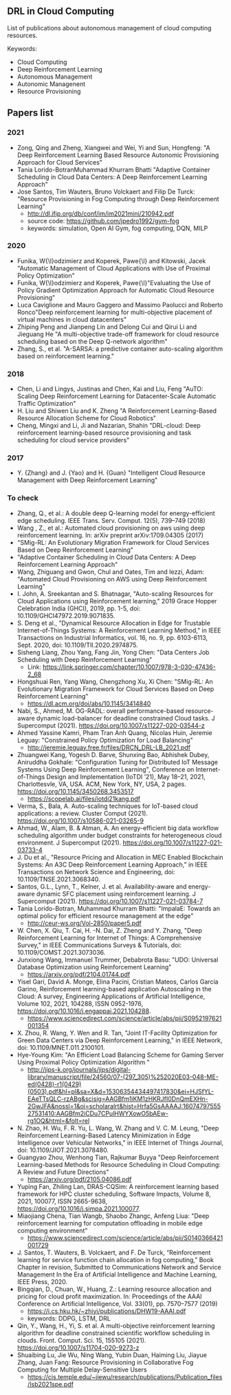 ## DRL in Cloud Computing

List of publications about autonomous management of cloud computing resources.

Keywords:

* Cloud Computing
* Deep Reinforcement Learning
* Autonomous Management
* Autonomic Managenent
* Resource Provisioning

## Papers list

### 2021

* Zong, Qing and Zheng, Xiangwei and Wei, Yi and Sun, Hongfeng: "A Deep Reinforcement Learning Based Resource Autonomic Provisioning Approach for Cloud Services"
* Tania Lorido-BotranMuhammad Khurram Bhatti "Adaptive Container Scheduling in Cloud Data Centers: A Deep Reinforcement Learning Approach"
* Jose Santos, Tim Wauters, Bruno Volckaert and Filip De Turck: "Resource Provisioning in Fog Computing through Deep Reinforcement Learning"
  * http://dl.ifip.org/db/conf/im/im2021mini/210942.pdf
  * source code: https://github.com/jpedro1992/gym-fog
  * keywords: simulation, Open AI Gym, fog computing, DQN, MILP
  
### 2020

* Funika, W{\l}odzimierz and Koperek, Pawe{\l} and Kitowski, Jacek "Automatic Management of Cloud Applications with Use of Proximal Policy Optimization"
* Funika, W{\l}odzimierz and Koperek, Pawe{\l}"Evaluating the Use of Policy Gradient Optimization Approach for Automatic Cloud Resource Provisioning"
* Luca Caviglione and Mauro Gaggero and Massimo Paolucci and Roberto Ronco"Deep reinforcement learning for multi-objective placement of virtual machines in cloud datacenters"
* Zhiping Peng and Jianpeng Lin and Delong Cui and Qirui Li and Jieguang He "A multi-objective trade-off framework for cloud resource scheduling based on the Deep Q-network algorithm"
* Zhang, S., et al. "A-SARSA: a predictive container auto-scaling algorithm based on reinforcement learning."

### 2018

* Chen, Li and Lingys, Justinas and Chen, Kai and Liu, Feng "AuTO: Scaling Deep Reinforcement Learning for Datacenter-Scale Automatic Traffic Optimization"
* H. Liu and Shiwen Liu and K. Zheng "A Reinforcement Learning-Based Resource Allocation Scheme for Cloud Robotics"
* Cheng, Mingxi and Li, Ji and Nazarian, Shahin "DRL-cloud: Deep reinforcement learning-based resource provisioning and task scheduling for cloud service providers"

### 2017

* Y. {Zhang} and J. {Yao} and H. {Guan} "Intelligent Cloud Resource Management with Deep Reinforcement Learning"

### To check

* Zhang, Q., et al.: A double deep Q-learning model for energy-efficient edge scheduling. IEEE Trans. Serv. Comput. 12(5), 739–749 (2018)
* Wang , Z., et al.: Automated cloud provisioning on aws using deep reinforcement learning. In: arXiv preprint arXiv:1709.04305 (2017)
* "SMig-RL: An Evolutionary Migration Framework for Cloud Services Based on Deep Reinforcement Learning"
* "Adaptive Container Scheduling in Cloud Data Centers: A Deep Reinforcement Learning Approach"
* Wang, Zhiguang and Gwon, Chul and Oates, Tim and Iezzi, Adam: "Automated Cloud Provisioning on AWS using Deep Reinforcement Learning"
* I. John, A. Sreekantan and S. Bhatnagar, "Auto-scaling Resources for Cloud Applications using Reinforcement learning," 2019 Grace Hopper Celebration India (GHCI), 2019, pp. 1-5, doi: 10.1109/GHCI47972.2019.9071835.
* S. Deng et al., "Dynamical Resource Allocation in Edge for Trustable Internet-of-Things Systems: A Reinforcement Learning Method," in IEEE Transactions on Industrial Informatics, vol. 16, no. 9, pp. 6103-6113, Sept. 2020, doi: 10.1109/TII.2020.2974875.
* Sisheng Liang, Zhou Yang, Fang Jin, Yong Chen: "Data Centers Job Scheduling with Deep Reinforcement Learning"
  * Link: https://link.springer.com/chapter/10.1007/978-3-030-47436-2_68
* Hongshuai Ren, Yang Wang, Chengzhong Xu, Xi Chen: "SMig-RL: An Evolutionary Migration Framework for Cloud Services Based on Deep Reinforcement Learning"
  * https://dl.acm.org/doi/abs/10.1145/3414840
* Nabi, S., Ahmed, M. OG-RADL: overall performance-based resource-aware dynamic load-balancer for deadline constrained Cloud tasks. J Supercomput (2021). https://doi.org/10.1007/s11227-020-03544-z
* Ahmed Yassine Kamri, Pham Tran Anh Quang, Nicolas Huin, Jeremie Leguay: "Constrained Policy Optimization for Load Balancing"
  * http://jeremie.leguay.free.fr/files/DRCN_DRL-LB_2021.pdf
* Zhuangwei Kang, Yogesh D. Barve, Shunxing Bao, Abhishek Dubey, Aniruddha Gokhale: "Configuration Tuning for Distributed IoT Message Systems Using Deep Reinforcement Learning", Conference on Internet-of-Things Design and Implementation (IoTDI ’21), May 18–21, 2021, Charlottesvle, VA, USA. ACM, New York, NY, USA, 2 pages. https://doi.org/10.1145/3450268.3453517
  * https://scopelab.ai/files/iotdi21kang.pdf
* Verma, S., Bala, A. Auto-scaling techniques for IoT-based cloud applications: a review. Cluster Comput (2021). https://doi.org/10.1007/s10586-021-03265-9
* Ahmad, W., Alam, B. & Atman, A. An energy-efficient big data workflow scheduling algorithm under budget constraints for heterogeneous cloud environment. J Supercomput (2021). https://doi.org/10.1007/s11227-021-03733-4
* J. Du et al., "Resource Pricing and Allocation in MEC Enabled Blockchain Systems: An A3C Deep Reinforcement Learning Approach," in IEEE Transactions on Network Science and Engineering, doi: 10.1109/TNSE.2021.3068340.
* Santos, G.L., Lynn, T., Kelner, J. et al. Availability-aware and energy-aware dynamic SFC placement using reinforcement learning. J Supercomput (2021). https://doi.org/10.1007/s11227-021-03784-7
* Tania Lorido-Botran, Muhammad Khurram Bhatti: "ImpalaE: Towards an optimal policy for efficient resource management at the edge"
  * http://ceur-ws.org/Vol-2850/paper5.pdf
* W. Chen, X. Qiu, T. Cai, H. -N. Dai, Z. Zheng and Y. Zhang, "Deep Reinforcement Learning for Internet of Things: A Comprehensive Survey," in IEEE Communications Surveys & Tutorials, doi: 10.1109/COMST.2021.3073036.
* Junxiong Wang, Immanuel Trummer, Debabrota Basu: "UDO: Universal Database Optimization using Reinforcement Learning"
  * https://arxiv.org/pdf/2104.01744.pdf 
* Yisel Garí, David A. Monge, Elina Pacini, Cristian Mateos, Carlos García Garino, Reinforcement learning-based application Autoscaling in the Cloud: A survey, Engineering Applications of Artificial Intelligence, Volume 102, 2021, 104288, ISSN 0952-1976, https://doi.org/10.1016/j.engappai.2021.104288.
  * https://www.sciencedirect.com/science/article/abs/pii/S0952197621001354
* X. Zhou, R. Wang, Y. Wen and R. Tan, "Joint IT-Facility Optimization for Green Data Centers via Deep Reinforcement Learning," in IEEE Network, doi: 10.1109/MNET.011.2100101.
* Hye-Young Kim: "An Efficient Load Balancing Scheme for Gaming Server Using Proximal Policy Optimization Algorithm "
  * http://jips-k.org/journals/jips/digital-library/manuscript/file/24560/07-(297_305)%252020E03-048-ME-ed(0428)-r1(0429)(0503).pdf&hl=pl&sa=X&d=15306354434497417830&ei=HJSfYL-EAeTTsQLC-rzABg&scisig=AAGBfm1iKM1zHKRJfI0DnQmEXHn-2GwJFA&nossl=1&oi=scholaralrt&hist=Hrfa5GsAAAAJ:1607479755527531410:AAGBfm2iCDu7CPulHWYXowO5bAEw-rg1OQ&html=&folt=rel
* N. Zhao, H. Wu, F. R. Yu, L. Wang, W. Zhang and V. C. M. Leung, "Deep Reinforcement Learning-Based Latency Minimization in Edge Intelligence over Vehicular Networks," in IEEE Internet of Things Journal, doi: 10.1109/JIOT.2021.3078480.
* Guangyao Zhou, Wenhong Tian, Rajkumar Buyya "Deep Reinforcement Learning-based Methods for Resource Scheduling in Cloud Computing: A Review and Future Directions"
  * https://arxiv.org/pdf/2105.04086.pdf
* Yuping Fan, Zhiling Lan, DRAS-CQSim: A reinforcement learning based framework for HPC cluster scheduling, Software Impacts, Volume 8, 2021, 100077, ISSN 2665-9638, https://doi.org/10.1016/j.simpa.2021.100077.
* Miaojiang Chena, Tian Wangb, Shaobo Zhangc, Anfeng Liua: "Deep reinforcement learning for computation offloading in mobile edge computing environment"
  * https://www.sciencedirect.com/science/article/abs/pii/S0140366421001729
* J. Santos, T. Wauters, B. Volckaert, and F. De Turck, “Reinforcement learning for service function chain allocation in fog computing,” Book Chapter in revision, Submitted to Communications Network and Service Management In the Era of Artificial Intelligence and Machine Learning, IEEE Press, 2020.
* Bingqian, D., Chuan, W., Huang, Z.: Learning resource allocation and pricing for cloud profit maximization. In: Proceedings of the AAAI Conference on Artificial Intelligence, Vol. 33(01), pp. 7570–7577 (2019)
  * https://i.cs.hku.hk/~zhiyi/publications/DHW19-AAAI.pdf
  * keywords: DDPG, LSTM, DRL
* Qin, Y., Wang, H., Yi, S. et al. A multi-objective reinforcement learning algorithm for deadline constrained scientific workflow scheduling in clouds. Front. Comput. Sci. 15, 155105 (2021). https://doi.org/10.1007/s11704-020-9273-z
* Shuaibing Lu, Jie Wu, Ning Wang, Yubin Duan, Haiming Liu, Jiayue Zhang, Juan Fang: Resource Provisioning in Collaborative Fog Computing for Multiple Delay-Sensitive Users
  *  https://cis.temple.edu/~jiewu/research/publications/Publication_files/lsb2021spe.pdf

